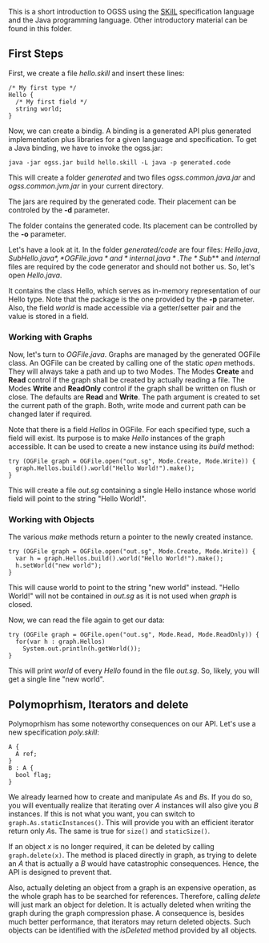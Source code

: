 This is a short introduction to OGSS using the [SKilL](https://www2.informatik.uni-stuttgart.de/bibliothek/ftp/ncstrl.ustuttgart_fi/TR-2017-01/TR-2017-01.pdf) specification language and the Java programming language.
Other introductory material can be found in this folder.

## First Steps

First, we create a file *hello.skill* and insert these lines:
```
/* My first type */
Hello {
  /* My first field */
  string world;
}
```

Now, we can create a bindig.
A binding is a generated API plus generated implementation plus libraries for a given language and specification.
To get a Java binding, we have to invoke the ogss.jar:
```
java -jar ogss.jar build hello.skill -L java -p generated.code
```

This will create a folder *generated* and two files *ogss.common.java.jar* and *ogss.common.jvm.jar* in your current directory.

The jars are required by the generated code.
Their placement can be controled by the **-d** parameter.

The folder contains the generated code.
Its placement can be controlled by the **-o** parameter.

Let's have a look at it.
In the folder *generated/code* are four files: *Hello.java*, *Sub$Hello.java*, *OGFile.java* and *internal.java*.
The *Sub$*** and *internal* files are required by the code generator and should not bother us.
So, let's open *Hello.java*.

It contains the class Hello, which serves as in-memory representation of our Hello type.
Note that the package is the one provided by the **-p** parameter.
Also, the field *world* is made accessible via a getter/setter pair and the value is stored in a field.


### Working with Graphs

Now, let's turn to *OGFile.java*.
Graphs are managed by the generated OGFile class.
An OGFile can be created by calling one of the static *open* methods.
They will always take a path and up to two Modes.
The Modes **Create** and **Read** control if the graph shall be created by actually reading a file.
The Modes **Write** and **ReadOnly** control if the graph shall be written on flush or close.
The defaults are **Read** and **Write**.
The path argument is created to set the current path of the graph.
Both, write mode and current path can be changed later if required.

Note that there is a field *Hellos* in OGFile.
For each specified type, such a field will exist.
Its purpose is to make *Hello* instances of the graph accessible.
It can be used to create a new instance using its *build* method:
```
try (OGFile graph = OGFile.open("out.sg", Mode.Create, Mode.Write)) {
  graph.Hellos.build().world("Hello World!").make();
}
```
This will create a file *out.sg* containing a single Hello instance whose world field will point to the string "Hello World!".

### Working with Objects

The various *make* methods return a pointer to the newly created instance.
```
try (OGFile graph = OGFile.open("out.sg", Mode.Create, Mode.Write)) {
  var h = graph.Hellos.build().world("Hello World!").make();
  h.setWorld("new world");
}
```

This will cause world to point to the string "new world" instead.
"Hello World!" will not be contained in *out.sg* as it is not used when *graph* is closed.

Now, we can read the file again to get our data:
```
try (OGFile graph = OGFile.open("out.sg", Mode.Read, Mode.ReadOnly)) {
  for(var h : graph.Hellos)
    System.out.println(h.getWorld());
}
```
This will print *world* of every *Hello* found in the file *out.sg*.
So, likely, you will get a single line "new world".


## Polymoprhism, Iterators and delete

Polymoprhism has some noteworthy consequences on our API. Let's use a new specification *poly.skill*:
```
A {
  A ref;
}
B : A {
  bool flag;
}
```
We already learned how to create and manipulate *A*s and *B*s.
If you do so, you will eventually realize that iterating over *A* instances will also give you *B* instances.
If this is not what you want, you can switch to `graph.As.staticInstances()`.
This will provide you with an efficient iterator return only *A*s.
The same is true for `size()` and `staticSize()`.

If an object *x* is no longer required, it can be deleted by calling `graph.delete(x)`.
The method is placed directly in graph, as trying to delete an *A* that is actually a *B* would have catastrophic consequences.
Hence, the API is designed to prevent that.

Also, actually deleting an object from a graph is an expensive operation, as the whole graph has to be searched for references.
Therefore, calling *delete* will just mark an object for deletion.
It is actually deleted when writing the graph during the graph compression phase.
A consequence is, besides much better performance, that iterators may return deleted objects.
Such objects can be identified with the *isDeleted* method provided by all objects.
